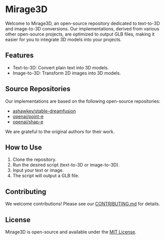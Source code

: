 # Mirage3D

Welcome to Mirage3D, an open-source repository dedicated to text-to-3D and image-to-3D conversions. Our implementations, derived from various other open-source projects, are optimized to output GLB files, making it easier for you to integrate 3D models into your projects.

## Features

- Text-to-3D: Convert plain text into 3D models.
- Image-to-3D: Transform 2D images into 3D models.

## Source Repositories

Our implementations are based on the following open-source repositories:

- [ashawkey/stable-dreamfusion](https://github.com/ashawkey/stable-dreamfusion)
- [openai/point-e](https://github.com/openai/point-e)
- [openai/shap-e](https://github.com/openai/shap-e)


We are grateful to the original authors for their work.

## How to Use

1. Clone the repository.
2. Run the desired script (text-to-3D or image-to-3D).
3. Input your text or image.
4. The script will output a GLB file.

## Contributing

We welcome contributions! Please see our [CONTRIBUTING.md](.github/CONTRIBUTING.md) for details.

## License

Mirage3D is open-source and available under the [MIT License](.github/LICENSE).

